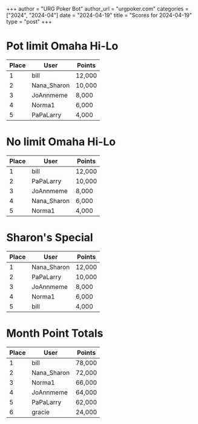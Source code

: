 +++
author = "URG Poker Bot"
author_url = "urgpoker.com"
categories = ["2024", "2024-04"]
date = "2024-04-19"
title = "Scores for 2024-04-19"
type = "post"
+++
# Pot limit Omaha Hi-Lo

| Place | User | Points |
|-------|------|--------|
| 1 | bill | 12,000 |
| 2 | Nana_Sharon | 10,000 |
| 3 | JoAnnmeme | 8,000 |
| 4 | Norma1 | 6,000 |
| 5 | PaPaLarry | 4,000 |

# No limit Omaha Hi-Lo

| Place | User | Points |
|-------|------|--------|
| 1 | bill | 12,000 |
| 2 | PaPaLarry | 10,000 |
| 3 | JoAnnmeme | 8,000 |
| 4 | Nana_Sharon | 6,000 |
| 5 | Norma1 | 4,000 |

# Sharon's Special

| Place | User | Points |
|-------|------|--------|
| 1 | Nana_Sharon | 12,000 |
| 2 | PaPaLarry | 10,000 |
| 3 | JoAnnmeme | 8,000 |
| 4 | Norma1 | 6,000 |
| 5 | bill | 4,000 |

# Month Point Totals

| Place | User | Points |
|-------|------|--------|
| 1 | bill | 78,000 |
| 2 | Nana_Sharon | 72,000 |
| 3 | Norma1 | 66,000 |
| 4 | JoAnnmeme | 64,000 |
| 5 | PaPaLarry | 62,000 |
| 6 | gracie | 24,000 |

